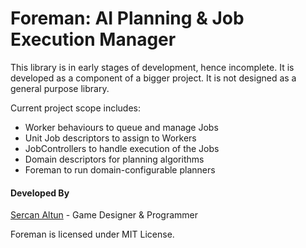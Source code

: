 # Foreman: AI Planning & Job Execution Manager

This library is in early stages of development, hence incomplete. It is developed as a component of a bigger project. It is not designed as a general purpose library.

Current project scope includes:
- Worker behaviours to queue and manage Jobs
- Unit Job descriptors to assign to Workers
- JobControllers to handle execution of the Jobs
- Domain descriptors for planning algorithms
- Foreman to run domain-configurable planners

#### Developed By
[Sercan Altun](https://sercanaltun.com) - Game Designer & Programmer

Foreman is licensed under MIT License.